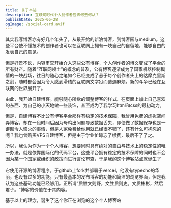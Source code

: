 ```yaml
---
title: 关于本站
description: 互联网时代个人创作者应该何去何从？
publishDate: 2025-06-28
ogImage: /social-card.avif
---
```

其实我写博客亦有好几个年头了，从最开始的新浪博客，到博客园与medium。这些平台使不懂技术的创作者也可以在互联网上拥有一块自己的自留地，能够自由的发表自己的意见。

但是好景不长，内容审查开始介入这些公有博客，个人创作者的博文变成了平台的所有财产。随着“互联网领土”的概念的普及，公有博客逐渐成为了国家机器控制舆情的一块战场，往日的随心之笔如今已经变成了悬于每个创作者头上的达摩克里斯之剑，随时都会因为令人感到滑稽的互联网文字狱而遭遇麻烦。新的斗争已经在互联网的世界展开了。

由此，我开始自建博客。能够随心所欲的调整博客的样式、在页面上加上自己喜欢的东西、为自己的小天地做一些装饰，甚至成为了我学习html和css的最初动力。

但是，自建博客不比公有博客平台那样有稳定的技术保障，我曾用免费的虚拟空间弄博客，却在一段时间后因为母鸡出问题导致数据丢失，即便做了数据保存也是一键颇令人恼火的事情，但是人家免费给你用就已经很不错了，还有什么可抱怨的呢？我也曾购买VPS自建博客，但是由于学业忙碌忘了续费，最后不了了之。

所以，我认为作为一个个人博客，想要同时具有绝对的自由与技术上的稳定性的唯一办法，就是依靠国际化的代码平台，这些平台拥有稳定的技术保障的同时也不会因为某一个国家或组织的政策而进行言论审查，于是我的这个博客站点就诞生了\
\
它使用开源的博客程序，于github上fork并部署于vercel，他没有typecho的华丽，也没有过多的功能，只有最基本的发布博客的功能和简洁的浏览界面，但是我认为这些基础功能已经够用。正所谓“质胜文则野，文胜质则史。文质彬彬，然后君子。“博客的价值在于其内容。

基于以上的理念，诞生了这个你正在浏览的这个个人博客站
